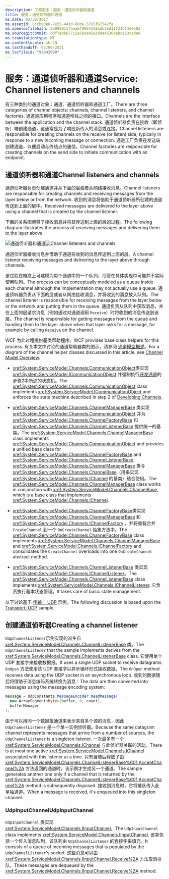 ```yaml
---
description: 了解更多：服务：通道侦听器和通道
title: 服务：通道侦听器和通道
ms.date: 03/30/2017
ms.assetid: 8ccbe0e8-7e55-441d-80de-5765f67542fa
ms.openlocfilehash: 2a092813faaa6f8964158adb55d11f21bf3ee60a
ms.sourcegitcommit: ddf7edb67715a5b9a45e3dd44536dabc153c1de0
ms.translationtype: MT
ms.contentlocale: zh-CN
ms.lasthandoff: 02/06/2021
ms.locfileid: "99643990"
---
```

# <a name="service-channel-listeners-and-channels"></a><span data-ttu-id="64084-103">服务：通道侦听器和通道</span><span class="sxs-lookup"><span data-stu-id="64084-103">Service: Channel listeners and channels</span></span>

<span data-ttu-id="64084-104">有三种类别的通道对象：通道、通道侦听器和通道工厂。</span><span class="sxs-lookup"><span data-stu-id="64084-104">There are three categories of channel objects: channels, channel listeners, and channel factories.</span></span> <span data-ttu-id="64084-105">通道是应用程序和通道堆栈之间的接口。</span><span class="sxs-lookup"><span data-stu-id="64084-105">Channels are the interface between the application and the channel stack.</span></span> <span data-ttu-id="64084-106">通道侦听器负责在接收（即侦听）端创建通道，这通常是为了响应新传入的消息或连接。</span><span class="sxs-lookup"><span data-stu-id="64084-106">Channel listeners are responsible for creating channels on the receive (or listen) side, typically in response to a new incoming message or connection.</span></span> <span data-ttu-id="64084-107">通道工厂负责在发送端创建通道，以便启动与终结点的通信。</span><span class="sxs-lookup"><span data-stu-id="64084-107">Channel factories are responsible for creating channels on the send side to initiate communication with an endpoint.</span></span>

## <a name="channel-listeners-and-channels"></a><span data-ttu-id="64084-108">通道侦听器和通道</span><span class="sxs-lookup"><span data-stu-id="64084-108">Channel listeners and channels</span></span>

<span data-ttu-id="64084-109">通道侦听器负责创建通道并从下面的层或者从网络接收消息。</span><span class="sxs-lookup"><span data-stu-id="64084-109">Channel listeners are responsible for creating channels and receiving messages from the layer below or from the network.</span></span> <span data-ttu-id="64084-110">收到的消息将借助于通道侦听器所创建的通道传送到上面的层中。</span><span class="sxs-lookup"><span data-stu-id="64084-110">Received messages are delivered to the layer above using a channel that is created by the channel listener.</span></span>

<span data-ttu-id="64084-111">下面的关系图阐释了接收消息并将其传送到上面的层的过程。</span><span class="sxs-lookup"><span data-stu-id="64084-111">The following diagram illustrates the process of receiving messages and delivering them to the layer above.</span></span>

<span data-ttu-id="64084-112">![通道侦听器和通道](./media/wcfc-wcfchannelsigure1highlevelc.gif "wcfc_WCFChannelsigure1HighLevelc")</span><span class="sxs-lookup"><span data-stu-id="64084-112">![Channel listeners and channels](./media/wcfc-wcfchannelsigure1highlevelc.gif "wcfc_WCFChannelsigure1HighLevelc")</span></span>

<span data-ttu-id="64084-113">通道侦听器接收消息并借助于通道将收到的消息传送到上面的层。</span><span class="sxs-lookup"><span data-stu-id="64084-113">A channel listener receiving messages and delivering to the layer above through channels.</span></span>

<span data-ttu-id="64084-114">该过程在概念上可建模为每个通道中的一个队列，尽管在具体实现中可能并不实际使用队列。</span><span class="sxs-lookup"><span data-stu-id="64084-114">The process can be conceptually modeled as a queue inside each channel although the implementation may not actually use a queue.</span></span> <span data-ttu-id="64084-115">通道侦听器负责从下面的层或者从网络接收消息，并将收到的消息放入队列。</span><span class="sxs-lookup"><span data-stu-id="64084-115">The channel listener is responsible for receiving messages from the layer below or the network and putting them in the queue.</span></span> <span data-ttu-id="64084-116">通道负责从队列中获取消息，并在上面的层请求消息（例如通过对通道调用 `Receive`）时将收到的消息传送到该层。</span><span class="sxs-lookup"><span data-stu-id="64084-116">The channel is responsible for getting messages from the queue and handing them to the layer above when that layer asks for a message, for example by calling `Receive` on the channel.</span></span>

<span data-ttu-id="64084-117">WCF 为此过程提供基类帮助程序。</span><span class="sxs-lookup"><span data-stu-id="64084-117">WCF provides base class helpers for this process.</span></span> <span data-ttu-id="64084-118">有关本文中讨论的通道帮助器类的图示，请参阅 [通道模型概述](channel-model-overview.md)。</span><span class="sxs-lookup"><span data-stu-id="64084-118">For a diagram of the channel helper classes discussed in this article, see [Channel Model Overview](channel-model-overview.md).</span></span>

- <span data-ttu-id="64084-119"><xref:System.ServiceModel.Channels.CommunicationObject>类实现 <xref:System.ServiceModel.ICommunicationObject> 并强制执行[开发通道](developing-channels.md)的步骤2中所述的状态机。</span><span class="sxs-lookup"><span data-stu-id="64084-119">The <xref:System.ServiceModel.Channels.CommunicationObject> class implements <xref:System.ServiceModel.ICommunicationObject> and enforces the state machine described in step 2 of [Developing Channels](developing-channels.md).</span></span>

- <span data-ttu-id="64084-120"><xref:System.ServiceModel.Channels.ChannelManagerBase> 类实现 <xref:System.ServiceModel.Channels.CommunicationObject> 并为 <xref:System.ServiceModel.Channels.ChannelFactoryBase> 和 <xref:System.ServiceModel.Channels.ChannelListenerBase> 提供统一的基类。</span><span class="sxs-lookup"><span data-stu-id="64084-120">The <xref:System.ServiceModel.Channels.ChannelManagerBase> class implements <xref:System.ServiceModel.Channels.CommunicationObject> and provides a unified base class for <xref:System.ServiceModel.Channels.ChannelFactoryBase> and <xref:System.ServiceModel.Channels.ChannelListenerBase>.</span></span> <span data-ttu-id="64084-121"><xref:System.ServiceModel.Channels.ChannelManagerBase> 类与 <xref:System.ServiceModel.Channels.ChannelBase>（用来实现 <xref:System.ServiceModel.Channels.IChannel> 的基类）结合使用。</span><span class="sxs-lookup"><span data-stu-id="64084-121">The <xref:System.ServiceModel.Channels.ChannelManagerBase> class works in conjunction with <xref:System.ServiceModel.Channels.ChannelBase>, which is a base class that implements <xref:System.ServiceModel.Channels.IChannel>.</span></span>

- <span data-ttu-id="64084-122"><xref:System.ServiceModel.Channels.ChannelFactoryBase>类实现 <xref:System.ServiceModel.Channels.ChannelManagerBase> 和 <xref:System.ServiceModel.Channels.IChannelFactory> ，并将重载合并 `CreateChannel` 到一个 `OnCreateChannel` 抽象方法中。</span><span class="sxs-lookup"><span data-stu-id="64084-122">The <xref:System.ServiceModel.Channels.ChannelFactoryBase> class implements <xref:System.ServiceModel.Channels.ChannelManagerBase> and <xref:System.ServiceModel.Channels.IChannelFactory> and consolidates the `CreateChannel` overloads into one `OnCreateChannel` abstract method.</span></span>

- <span data-ttu-id="64084-123"><xref:System.ServiceModel.Channels.ChannelListenerBase> 类实现 <xref:System.ServiceModel.Channels.IChannelListener>。</span><span class="sxs-lookup"><span data-stu-id="64084-123">The <xref:System.ServiceModel.Channels.ChannelListenerBase> class implements <xref:System.ServiceModel.Channels.IChannelListener>.</span></span> <span data-ttu-id="64084-124">它负责执行基本状态管理。</span><span class="sxs-lookup"><span data-stu-id="64084-124">It takes care of basic state management.</span></span>

<span data-ttu-id="64084-125">以下讨论基于 [传输： UDP](../samples/transport-udp.md) 示例。</span><span class="sxs-lookup"><span data-stu-id="64084-125">The following discussion is based upon the [Transport: UDP](../samples/transport-udp.md) sample.</span></span>

## <a name="creating-a-channel-listener"></a><span data-ttu-id="64084-126">创建通道侦听器</span><span class="sxs-lookup"><span data-stu-id="64084-126">Creating a channel listener</span></span>

<span data-ttu-id="64084-127">`UdpChannelListener`示例实现的派生自 <xref:System.ServiceModel.Channels.ChannelListenerBase> 类。</span><span class="sxs-lookup"><span data-stu-id="64084-127">The `UdpChannelListener` that the sample implements derives from the <xref:System.ServiceModel.Channels.ChannelListenerBase> class.</span></span> <span data-ttu-id="64084-128">它使用单个 UDP 套接字来接收数据报。</span><span class="sxs-lookup"><span data-stu-id="64084-128">It uses a single UDP socket to receive datagrams.</span></span> <span data-ttu-id="64084-129">`OnOpen` 方法使用该 UDP 套接字以异步循环形式接收数据。</span><span class="sxs-lookup"><span data-stu-id="64084-129">The `OnOpen` method receives data using the UDP socket in an asynchronous loop.</span></span> <span data-ttu-id="64084-130">收到的数据随后将借助于消息编码系统转换为消息：</span><span class="sxs-lookup"><span data-stu-id="64084-130">The data are then converted into messages using the message encoding system:</span></span>

```csharp
message = UdpConstants.MessageEncoder.ReadMessage(
  new ArraySegment<byte>(buffer, 0, count),
  bufferManager
);
```

<span data-ttu-id="64084-131">由于可以用同一个数据报通道来表示来自多个源的消息，因此 `UdpChannelListener` 是一个单一实例侦听器。</span><span class="sxs-lookup"><span data-stu-id="64084-131">Because the same datagram channel represents messages that arrive from a number of sources, the `UdpChannelListener` is a singleton listener.</span></span> <span data-ttu-id="64084-132">一次最多有一个 <xref:System.ServiceModel.Channels.IChannel> 与此侦听器关联的活动。</span><span class="sxs-lookup"><span data-stu-id="64084-132">There is at most one active <xref:System.ServiceModel.Channels.IChannel> associated with this listener at a time.</span></span> <span data-ttu-id="64084-133">只有当随后释放了由 <xref:System.ServiceModel.Channels.ChannelListenerBase%601.AcceptChannel%2A> 方法返回的通道时，该示例才生成另一个通道。</span><span class="sxs-lookup"><span data-stu-id="64084-133">The sample generates another one only if a channel that is returned by the <xref:System.ServiceModel.Channels.ChannelListenerBase%601.AcceptChannel%2A> method is subsequently disposed.</span></span> <span data-ttu-id="64084-134">接收到消息时，它将排队传入此单独通道。</span><span class="sxs-lookup"><span data-stu-id="64084-134">When a message is received, it's enqueued into this singleton channel.</span></span>

### <a name="udpinputchannel"></a><span data-ttu-id="64084-135">UdpInputChannel</span><span class="sxs-lookup"><span data-stu-id="64084-135">UdpInputChannel</span></span>

<span data-ttu-id="64084-136">`UdpInputChannel` 类实现 <xref:System.ServiceModel.Channels.IInputChannel>。</span><span class="sxs-lookup"><span data-stu-id="64084-136">The `UdpInputChannel` class implements <xref:System.ServiceModel.Channels.IInputChannel>.</span></span> <span data-ttu-id="64084-137">该类包括一个传入消息队列，该队列由 `UdpChannelListener` 的套接字来填充。</span><span class="sxs-lookup"><span data-stu-id="64084-137">It consists of a queue of incoming messages that is populated by the `UdpChannelListener`'s socket.</span></span> <span data-ttu-id="64084-138">这些消息可以由 <xref:System.ServiceModel.Channels.IInputChannel.Receive%2A> 方法取消排队。</span><span class="sxs-lookup"><span data-stu-id="64084-138">These messages are dequeued by the <xref:System.ServiceModel.Channels.IInputChannel.Receive%2A> method.</span></span>
